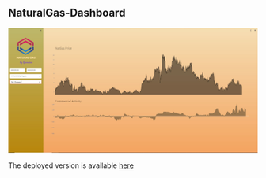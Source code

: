 
<H2>  NaturalGas-Dashboard </H2>


![COT_app](https://github.com/gamaiun/NaturalGas-Dashboard/blob/main/datas/natgas-app.JPG)

The deployed version is available [here](https://gamaiun-cot-app.streamlit.app/)
